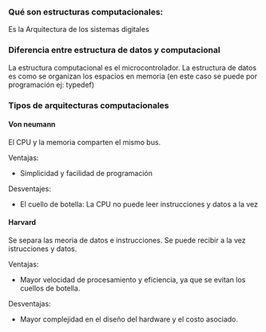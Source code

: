 ### Qué son estructuras computacionales:

Es la Arquitectura de los sistemas digitales

### Diferencia entre estructura de datos y computacional

La estructura computacional es el microcontrolador. La estructura de datos es como se organizan los espacios en memoria (en este caso se puede por programación ej: typedef)

### Tipos de arquitecturas computacionales

#### **Von neumann**

El CPU y la memoria comparten el mismo bus.

Ventajas:
- Simplicidad y facilidad de programación
  
Desventajes:
- El cuello de botella: La CPU no puede leer instrucciones y datos a la vez

#### **Harvard**

Se separa las meoria de datos e instrucciones. Se puede recibir a la vez istrucciones y datos.

Ventajas: 
- Mayor velocidad de procesamiento y eficiencia, ya que se evitan los cuellos de botella.

Desventajas: 
- Mayor complejidad en el diseño del hardware y el costo asociado.

